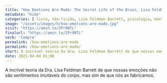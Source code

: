```yaml
---
title: "How Emotions Are Made: The Secret Life of the Brain, Lisa Feldman Barrett"
metadate: "hide"
categories: [ livro, não-ficção, Lisa Feldman Barrett, psicologia, mente ]
image: "/assets/images/h/how-emotions-are-made.jpg"
visit: "https://amzn.to/2Pr9NTL"
finalurl: "https://amzn.to/2Pr9NTL"
verb: 'Compre'
permalink: /how-emotions-are-made
permalink: /how-emotions-are-made/
short: A incrível teoria da Dra. Lisa Feldman Barrett de que nossas emoções não são sentimentos imutáveis do corpo, mas sim de que nós as fabricamos.
date: 2021-04-04 01:00
---
```

A incrível teoria da Dra. Lisa Feldman Barrett de que nossas emoções não são sentimentos imutáveis do corpo, mas sim de que nós as fabricamos.

